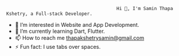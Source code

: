                                              Hi 👋, I'm Samin Thapa Kshetry, a Full-stack Developer.

- 👀 I’m interested in Website and App Development.
- 🌱 I’m currently learning Dart, Flutter.
- 📫 How to reach me thapakshetrysamin@gmail.com
- ⚡ Fun fact: I use tabs over spaces.


